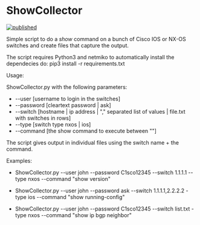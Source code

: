 # ShowCollector

[![published](https://static.production.devnetcloud.com/codeexchange/assets/images/devnet-published.svg)](https://developer.cisco.com/codeexchange/github/repo/dgancedo/ShowCollector)

Simple script to do a *show* command on a bunch of Cisco IOS or NX-OS switches and create files that capture the output.

The script requires Python3 and netmiko to automatically install the dependecies do: pip3 install -r requirements.txt

Usage:

ShowCollector.py with the following parameters:

* --user [username to login in the switches]
* --password [cleartext password | ask]
* --switch [hostname | ip address | "," separated list of values | file.txt with switches in rows]
* --type [switch type nxos | ios]
* --command [the show command to execute between ""]

The script gives output in individual files using the switch name + the command.

Examples:

* ShowCollector.py --user john --password C1sco12345 --switch 1.1.1.1 --type nxos --command "show version"

* ShowCollector.py --user john --password ask --switch 1.1.1.1,2.2.2.2 -type ios --command "show running-config"

* ShowCollector.py --user john --password C1sco12345 --switch list.txt -type nxos --command "show ip bgp neighbor"

